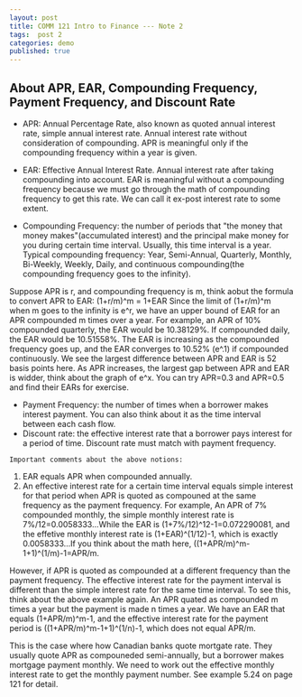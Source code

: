 ```yaml
---
layout: post
title: COMM 121 Intro to Finance --- Note 2
tags:  post 2
categories: demo
published: true
---
```



## About APR, EAR, Compounding Frequency, Payment Frequency, and Discount Rate

- APR: Annual Percentage Rate, also known as quoted annual interest rate, simple annual interest rate. Annual interest rate without consideration of compounding. 
APR is meaningful only if the compounding frequency within a year is given. 

- EAR: Effective Annual Interest Rate. Annual interest rate after taking compounding into account. 
EAR is meaningful without a compounding frequency because we must go through the math of compounding frequency to get this rate. We can call it ex-post interest rate
to some extent. 

- Compounding Frequency: the number of periods that "the money that money makes"(accumulated interest) and the principal make money for you during certain time interval. Usually, this time interval is a year. 
Typical compounding frequency: Year, Semi-Annual, Quarterly, Monthly, Bi-Weekly, Weekly, Daily, and continuous compounding(the compounding frequency goes to the infinity).

Suppose APR is r, and compounding frequency is m, think aobut the formula to convert APR to EAR: (1+r/m)^m = 1+EAR
Since the limit of (1+r/m)^m when m goes to the infinity is e^r, we have an upper bound of EAR for an APR compounded m times over a year. For example, an APR of 10% 
compounded quarterly, the EAR would be 10.38129%. If compounded daily, the EAR would be 10.51558%. The EAR is increasing as the compounded frequency goes up, and the EAR converges to 10.52% (e^.1) if compounded continuously. We see the largest difference between APR and EAR is 52 basis points here. As APR increases, the largest gap between APR and EAR is widder, think about the graph of e^x. You can try APR=0.3 and APR=0.5 and find their EARs for exercise. 

- Payment Frequency: the number of times when a borrower makes interest payment. You can also think about it as the time interval between each cash flow. 
- Discount rate: the effective interest rate that a borrower pays interest for a period of time. Discount rate must match with payment frequency. 

`Important comments about the above notions:`

1. EAR equals APR when compounded annually. 
2. An effective interest rate for a certain time interval equals simple interest for that period when APR is quoted as compouned at the same 
frequency as the payment frequency. For example, An APR of 7% compounded monthly, the simple monthly interest rate is 7%/12=0.0058333...While the EAR is (1+7%/12)^12-1=0.072290081, and the effetive monthly interest rate is (1+EAR)^(1/12)-1, which is exactly 0.0058333...If you think about the math here, ((1+APR/m)^m-1+1)^(1/m)-1=APR/m. 

However, if APR is quoted as compounded at a different frequency than the payment frequency. The effective interest rate for the payment interval is different
than the simple interest rate for the same time interval. To see this, think about the above example again. An APR quated as compounded m times a year but the payment
is made n times a year. We have an EAR that equals (1+APR/m)^m-1, and the effective interest rate for the payment period is ((1+APR/m)^m-1+1)^(1/n)-1, which does not equal APR/m. 

This is the case where how Canadian banks quote mortgate rate. They usually quote APR as compouneded semi-annually, but a borrower makes mortgage payment monthly. We 
need to work out the effective monthly interest rate to get the monthly payment number. See example 5.24 on page 121 for detail. 


